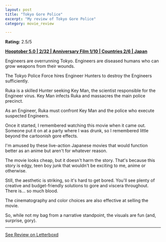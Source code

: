 ```yaml
---
layout: post
title: "Tokyo Gore Police"
excerpt: "My review of Tokyo Gore Police"
category: movie_review

---
```


**Rating:** 2.5/5

<b><a href="https://boxd.it/pRFMi/detail" rel="nofollow">Hooptober 5.0 | 2/32 | Anniversary Film 1/10 | Countries 2/6 | Japan</a></b>

Engineers are overrunning Tokyo. Engineers are diseased humans who can grow weapons from their wounds.

The Tokyo Police Force hires Engineer Hunters to destroy the Engineers sufficiently.

Ruka is a skilled Hunter seeking Key Man, the scientist responsible for the Engineer virus. Key Man infects Ruka and massacres the main police precinct.

As an Engineer, Ruka must confront Key Man and the police who execute suspected Engineers.

Once it started, I remembered watching this movie when it came out. Someone put it on at a party where I was drunk, so I remembered little beyond the cartoonish gore effects.

I'm amused by these live-action Japanese movies that would function better as an anime but aren't for whatever reason.

The movie looks cheap, but it doesn't harm the story. That's because this story is edgy, teen boy junk that wouldn't be exciting to me, anime or otherwise.

Still, the aesthetic is striking, so it's hard to get bored. You'll see plenty of creative and budget-friendly solutions to gore and viscera throughout. There is... so much blood.

The cinematography and color choices are also effective at selling the movie.

So, while not my bag from a narrative standpoint, the visuals are fun (and, surprise, gory).

<hr>

[See Review on Letterboxd](https://boxd.it/6cg3Ij)
